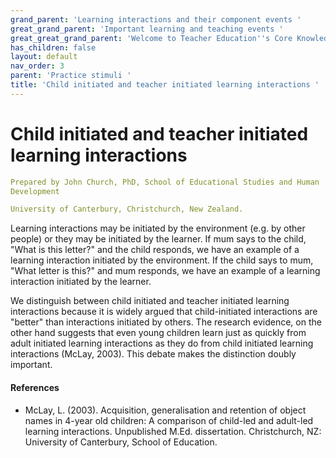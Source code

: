 ```yaml
---
grand_parent: 'Learning interactions and their component events '
great_grand_parent: 'Important learning and teaching events '
great_great_grand_parent: 'Welcome to Teacher Education''s Core Knowledge and Skills.'
has_children: false
layout: default
nav_order: 3
parent: 'Practice stimuli '
title: 'Child initiated and teacher initiated learning interactions '
---
```

# Child initiated and teacher initiated learning interactions


```yaml
Prepared by John Church, PhD, School of Educational Studies and Human
Development

University of Canterbury, Christchurch, New Zealand.
```


Learning interactions may be initiated by the environment (e.g. by other
people) or they may be initiated by the learner. If mum says to the
child, "What is this letter?" and the child responds, we have an example
of a learning interaction initiated by the environment. If the child
says to mum, "What letter is this?" and mum responds, we have an example
of a learning interaction initiated by the learner.

We distinguish between child initiated and teacher initiated learning
interactions because it is widely argued that child-initiated
interactions are "better" than interactions initiated by others. The
research evidence, on the other hand suggests that even young children
learn just as quickly from adult initiated learning interactions as they
do from child initiated learning interactions (McLay, 2003). This debate
makes the distinction doubly important.


#### References

-   McLay, L. (2003). Acquisition, generalisation and retention of
    object names in 4-year old children: A comparison of child-led and
    adult-led learning interactions. Unpublished M.Ed. dissertation.
    Christchurch, NZ: University of Canterbury, School of Education.
